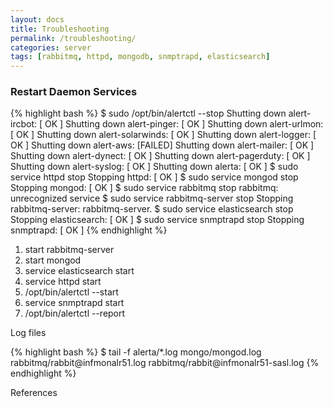 ```yaml
---
layout: docs
title: Troubleshooting
permalink: /troubleshooting/
categories: server
tags: [rabbitmq, httpd, mongodb, snmptrapd, elasticsearch]
---
```


### Restart Daemon Services

{% highlight bash %}
$ sudo /opt/bin/alertctl --stop
Shutting down alert-ircbot:                                [  OK  ]
Shutting down alert-pinger:                                [  OK  ]
Shutting down alert-urlmon:                                [  OK  ]
Shutting down alert-solarwinds:                            [  OK  ]
Shutting down alert-logger:                                [  OK  ]
Shutting down alert-aws:                                   [FAILED]
Shutting down alert-mailer:                                [  OK  ]
Shutting down alert-dynect:                                [  OK  ]
Shutting down alert-pagerduty:                             [  OK  ]
Shutting down alert-syslog:                                [  OK  ]
Shutting down alerta:                                      [  OK  ]
$ sudo service httpd stop
Stopping httpd:                                            [  OK  ]
$ sudo service mongod stop
Stopping mongod:                                           [  OK  ]
$ sudo service rabbitmq stop
rabbitmq: unrecognized service
$ sudo service rabbitmq-server stop
Stopping rabbitmq-server: rabbitmq-server.
$ sudo service elasticsearch stop
Stopping elasticsearch:                                    [  OK  ]
$ sudo service snmptrapd stop
Stopping snmptrapd:                                        [  OK  ]
{% endhighlight %}

1. start rabbitmq-server
2. start mongod
3. service elasticsearch start
4. service httpd start
5. /opt/bin/alertctl --start
6. service snmptrapd start
7. /opt/bin/alertctl --report

Log files

{% highlight bash %}
$ tail -f alerta/*.log mongo/mongod.log rabbitmq/rabbit\@infmonalr51.log rabbitmq/rabbit\@infmonalr51-sasl.log
{% endhighlight %}

References

